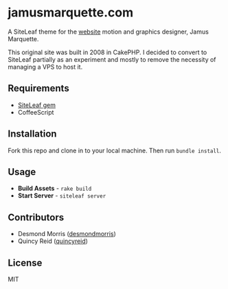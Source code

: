 # jamusmarquette.com

A SiteLeaf theme for the [website](http://www.jamusmarquette.com) motion and graphics designer, Jamus Marquette.

This original site was built in 2008 in CakePHP.  I decided to convert to SiteLeaf partially as an experiment and mostly to remove the necessity of managing a VPS to host it.

## Requirements
* [SiteLeaf gem](https://github.com/siteleaf/siteleaf-gem)
* CoffeeScript

## Installation
Fork this repo and clone in to your local machine.  Then run `bundle install`.

## Usage
* **Build Assets** - `rake build`
* **Start Server** - `siteleaf server`

## Contributors
* Desmond Morris ([desmondmorris](http://github.com/desmondmorris))
* Quincy Reid ([quincyreid](http://github.com/quincyreid))

## License
MIT
